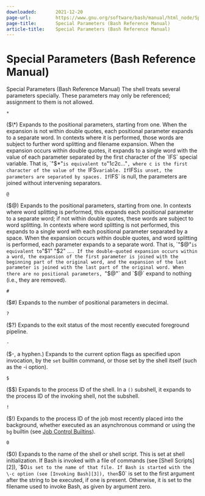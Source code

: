 ```yaml
---
downloaded:       2021-12-20
page-url:         https://www.gnu.org/software/bash/manual/html_node/Special-Parameters.html
page-title:       Special Parameters (Bash Reference Manual)
article-title:    Special Parameters (Bash Reference Manual)
---
```

# Special Parameters (Bash Reference Manual)

Special Parameters (Bash Reference Manual)
The shell treats several parameters specially. These parameters may only be referenced; assignment to them is not allowed.

`*`

($\*) Expands to the positional parameters, starting from one. When the expansion is not within double quotes, each positional parameter expands to a separate word. In contexts where it is performed, those words are subject to further word splitting and filename expansion. When the expansion occurs within double quotes, it expands to a single word with the value of each parameter separated by the first character of the `IFS` special variable. That is, `"$*"` is equivalent to `"$1c$2c…"`, where c is the first character of the value of the `IFS` variable. If `IFS` is unset, the parameters are separated by spaces. If `IFS` is null, the parameters are joined without intervening separators.

`@`

($@) Expands to the positional parameters, starting from one. In contexts where word splitting is performed, this expands each positional parameter to a separate word; if not within double quotes, these words are subject to word splitting. In contexts where word splitting is not performed, this expands to a single word with each positional parameter separated by a space. When the expansion occurs within double quotes, and word splitting is performed, each parameter expands to a separate word. That is, `"$@"` is equivalent to `"$1" "$2" …`. If the double-quoted expansion occurs within a word, the expansion of the first parameter is joined with the beginning part of the original word, and the expansion of the last parameter is joined with the last part of the original word. When there are no positional parameters, `"$@"` and `$@` expand to nothing (i.e., they are removed).

`#`

($#) Expands to the number of positional parameters in decimal.

`?`

($?) Expands to the exit status of the most recently executed foreground pipeline.

`-`

($-, a hyphen.) Expands to the current option flags as specified upon invocation, by the `set` builtin command, or those set by the shell itself (such as the \-i option).

`$`

($$) Expands to the process ID of the shell. In a `()` subshell, it expands to the process ID of the invoking shell, not the subshell.

`!`

($!) Expands to the process ID of the job most recently placed into the background, whether executed as an asynchronous command or using the `bg` builtin (see [Job Control Builtins][1]).

`0`

($0) Expands to the name of the shell or shell script. This is set at shell initialization. If Bash is invoked with a file of commands (see [Shell Scripts][2]), `$0` is set to the name of that file. If Bash is started with the \-c option (see [Invoking Bash][3]), then `$0` is set to the first argument after the string to be executed, if one is present. Otherwise, it is set to the filename used to invoke Bash, as given by argument zero.

[1]: https://www.gnu.org/software/bash/manual/html_node/Job-Control-Builtins.html
[2]: https://www.gnu.org/software/bash/manual/html_node/Shell-Scripts.html
[3]: https://www.gnu.org/software/bash/manual/html_node/Invoking-Bash.html
